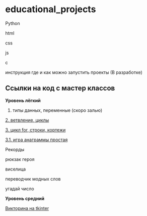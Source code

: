 # educational_projects

Python

html 

css

js

c

инструкция где и как можно запустить проекты (В разработке)


## Ссылки на код с мастер классов

**Уровень лёгкий**

1. типы данных, переменные (скоро залью)

  [2. ветвление, циклы](https://github.com/monaxovdulov/LearnPython/tree/main/edu_projects/easy/2.%20Control%20Structures)

  [3. цикл for, строки, кортежи](https://github.com/monaxovdulov/LearnPython/tree/main/edu_projects/easy/3.%20Enumeration%20of%20sequences)
  
  [3.1. игра анаграммы простая](https://github.com/monaxovdulov/LearnPython/blob/main/edu_projects/easy/3.%20Enumeration%20of%20sequences/9_word_jumble.py)
  
  Рекорды
  
  рюкзак героя
  
  виселица 
  

  
  переводчик модных слов 
  
  угадай число

**Уровень средний**

[Викторина на tkinter](https://github.com/monaxovdulov/quize_tk/blob/main/main.py "Средний уровень")






